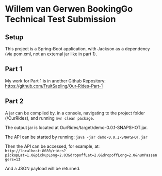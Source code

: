 # Willem van Gerwen BookingGo Technical Test Submission

## Setup
This project is a Spring-Boot application, with Jackson as a dependency (via pom.xml, not an external jar like in part 1).

## Part 1

My work for Part 1 is in another Github Repository: https://github.com/FruitSapling/Our-Rides-Part-1

## Part 2

A jar can be compiled by, in a console, navigating to the project folder (/OurRides), and running `mvn clean package`.

The output jar is located at OurRides/target/demo-0.0.1-SNAPSHOT.jar.

The API can be started by running:
`java -jar demo-0.0.1-SNAPSHOT.jar`

Then the API can be accessed, for example, at:
`http://localhost:8080/rides?pickupLat=1.0&pickupLong=2.03&dropoffLat=2.0&dropoffLong=2.0&numPassengers=13`

And a JSON payload will be returned.

